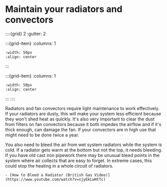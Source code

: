 # Maintain your radiators and convectors

::::{grid} 2
:gutter: 2

:::{grid-item}
:columns: 1
```{image} ../images/cost-1.jpg
:width: 50px
:align: center
```
:::

:::{grid-item}
:columns: 1 
```{image} ../images/2-star.jpg
:width: 50px
:align: center
```
:::
::::

Radiators and fan convectors require light maintenance to work effectively.  If your radiators are dusty, this will make your system less efficient because they won't shed heat as quickly.  It's also very important to clear the dust from filters on fan convectors because it both impedes the airflow and if it's thick enough, can damage the fan.  If your convectors are in high use that might need to be done twice a year.

You also need to bleed the air from wet system radiators while the system is cold.  If a radiator gets warm at the bottom but not the top, it needs bleeding.  If you have old cast iron pipework there may be unusual bleed points in the system where air collects that are easy to forget.  In extreme cases, this could stop the heating in a whole circuit of radiators.

```{admonition} More information
- [How to Bleed a Radiator (British Gas Video)](https://www.youtube.com/watch?v=sjyEkLwHtTc)

```